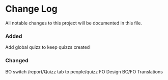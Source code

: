 # Change Log
All notable changes to this project will be documented in this file.

### Added

Add global quizz to keep quizzs created
 
### Changed
 
BO switch /report/Quizz tab to people/quizz 
FO Design
BO/FO Translations 
